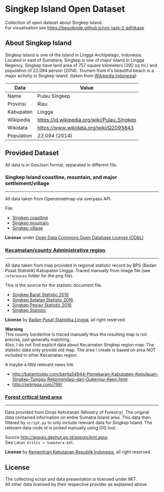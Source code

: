 # Singkep Island Open Dataset

Collection of open dataset about Singkep Island.  
For visualisation see <https://besutkode.github.io/uni-task-2-adhikasp>

## About Singkep Island

Singkep Island is one of the island in Lingga Archipelago, Indonesia. Located in
east of Sumatera, Singkep is one of major island in Lingga Regency. Singkep have
land area of 757 square kilometers (292 sq mi.) and population of 22.094 person
(2014). Tourism from it's beautiful beach is a major activity in Singkep island.
(taken from [Wikipedia Indonesia](https://id.wikipedia.org/wiki/Pulau_Singkep))

| Data | Value |
|------|----|
| Name | Pulau Singkep |
| Provinsi | Riau |
| Kabupaten | Lingga |
| Wikipedia | <https://id.wikipedia.org/wiki/Pulau_Singkep> |
| Wikidata  | <https://www.wikidata.org/wiki/Q2093843> |
| Population | 22.094 (2014) |


## Provided Dataset

All data is in GeoJson format, separated in different file.


### Singkep Island coastline, mountain, and major settlement/village
--------

All data taken from Openstreetmap via overpass API.

File:
- [Singkep coastline](https://github.com/BesutKode/uni-task-2-adhikasp/blob/master/data/singkep-coastline.geojson)
- [Singkep mountain](https://github.com/BesutKode/uni-task-2-adhikasp/blob/master/data/singkep-mountain.geojson)
- [Singkep village](https://github.com/BesutKode/uni-task-2-adhikasp/blob/master/data/singkep-village.geojson)

**License** under [Open Data Commons Open Database License (ODbL)](http://opendatacommons.org/licenses/odbl/)

### [Kecamatan/county Administrative region](https://github.com/BesutKode/uni-task-2-adhikasp/blob/master/data/singkep-administrative.geojson)
--------

All data taken from map provided in regional statistic record by BPS
(Badan Pusat Statistik) Kabupaten Lingga. Traced manually from image file
(see `references` folder for the png file).

This is the source for the statistic document file.
- [Singkep Barat Statistic 2016](https://linggakab.bps.go.id/index.php/publikasi/149)
- [Singkep Selatan Statistic 2016](https://linggakab.bps.go.id/index.php/publikasi/146)
- [Singkep Pesisir Statistic 2016](https://linggakab.bps.go.id/index.php/publikasi/147)
- [Singkep Statistic](https://linggakab.bps.go.id/index.php/publikasi/148)

**License** by [Badan Pusat Statistika Lingga](https://linggakab.bps.go.id), all
right reserved.

**Warning**  
This county borderline is traced manually thus the resulting map is not precise,
just generally matching.  
Also, I do not find explicit data about Kecamatan Singkep region map. The
statistic data only provide old map. The area I create is based on area NOT
included in other Kecamatan region.

A maybe a little relevant news link
- <http://batamtoday.com/berita54944-Pemekaran-Kabupaten-Kepulauan-Singkep-Tunggu-Rekomendasi-dari-Gubernur-Kepri.html>.
- <http://selingga.com/799/>

### [Forest critical land area](https://github.com/BesutKode/uni-task-2-adhikasp/blob/master/data/singkep-lahan-kritis.geojson)
--------

Data provided from Dinas Kehutanan (Ministry of Forestry). The original data
contained information on entire Sumatra Island area. This data then filtered by
`script.py` to only include relevant data for Singkep Island. The relevant data
node id is picked manually using GIS tool.

Source <http://appgis.dephut.go.id/appgis/kml.aspx>  
See `Lahan Kritis > Sumatera.kml`.

**License** by [Kementrian Kehutanan Republik Indonesia](http://dephut.go.id),
all right reserved.


## License

The collecting script and data presentation is licensed under MIT.  
All other data licensed by their respective provider as explained above.
